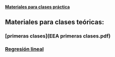 #### [Materiales para clases práctica](https://diegokoz.github.io/EEA2019/)

## Materiales para clases teóricas:

### [primeras clases](EEA primeras clases.pdf)
### [Regresión lineal](http://mate.dm.uba.ar/~meszre/apunte_regresion_lineal_szretter.pdf)


